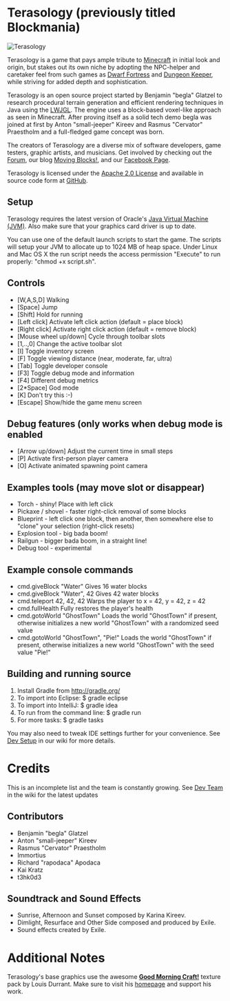 Terasology (previously titled Blockmania)
=========================================

![Terasology](http://blog.movingblocks.net/wp-content/uploads/screen3small.jpg "Terasology")

Terasology is a game that pays ample tribute to [Minecraft](http://www.minecraft.net) in initial look and origin, but stakes out its own niche by adopting the NPC-helper and caretaker feel from such games as [Dwarf Fortress](http://www.bay12games.com/dwarves) and [Dungeon Keeper](http://en.wikipedia.org/wiki/Dungeon_Keeper), while striving for added depth and sophistication.

Terasology is an open source project started by Benjamin "begla" Glatzel to research procedural terrain generation and efficient rendering techniques in Java using the [LWJGL](http://lwjgl.org). The engine uses a block-based voxel-like approach as seen in Minecraft. After proving itself as a solid tech demo begla was joined at first by Anton "small-jeeper" Kireev and Rasmus "Cervator" Praestholm and a full-fledged game concept was born.

The creators of Terasology are a diverse mix of software developers, game testers, graphic artists, and musicians. Get involved by checking out the [Forum](http://board.movingblocks.net/index.php), our blog [Moving Blocks!](http://blog.movingblocks.net), and our [Facebook Page](http://www.facebook.com/pages/Blockmania/248329655219905).

Terasology is licensed under the [Apache 2.0 License](http://www.apache.org/licenses/LICENSE-2.0.html) and available in source code form at [GitHub](https://github.com/MovingBlocks/Terasology).

Setup
-----

Terasology requires the latest version of Oracle's [Java Virtual Machine (JVM)](http://www.java.com/de/download/). Also make sure that your graphics card driver is up to date.

You can use one of the default launch scripts to start the game. The scripts will setup your JVM to allocate up to 1024 MB of heap space. Under Linux and Mac OS X the run script needs the access permission "Execute" to run properly: "chmod +x script.sh".

Controls
--------

* [W,A,S,D]               Walking
* [Space]                 Jump
* [Shift]                 Hold for running
* [Left click]            Activate left click action (default = place block)
* [Right click]           Activate right click action (default = remove block)
* [Mouse wheel up/down]   Cycle through toolbar slots
* [1,..,0]                Change the active toolbar slot
* [I]                     Toggle inventory screen
* [F]                     Toggle viewing distance (near, moderate, far, ultra)
* [Tab]                   Toggle developer console
* [F3]                    Toggle debug mode and information
* [F4]                    Different debug metrics
* [2*Space]               God mode
* [K]                     Don't try this :-)
* [Escape]                Show/hide the game menu screen

Debug features (only works when debug mode is enabled
------------------------

* [Arrow up/down]         Adjust the current time in small steps
* [P]                     Activate first-person player camera
* [O]                     Activate animated spawning point camera

Examples tools (may move slot or disappear)
------------------------

* Torch - shiny! Place with left click
* Pickaxe / shovel - faster right-click removal of some blocks
* Blueprint - left click one block, then another, then somewhere else to "clone" your selection (right-click resets)
* Explosion tool - big bada boom!
* Railgun - bigger bada boom, in a straight line!
* Debug tool - experimental

Example console commands
------------------------

* cmd.giveBlock "Water"                 Gives 16 water blocks
* cmd.giveBlock "Water", 42             Gives 42 water blocks
* cmd.teleport 42, 42, 42               Warps the player to x = 42, y = 42, z = 42
* cmd.fullHealth                        Fully restores the player's health
* cmd.gotoWorld "GhostTown"             Loads the world "GhostTown" if present, otherwise initializes a new world "GhostTown" with a randomized seed value
* cmd.gotoWorld "GhostTown", "Pie!"     Loads the world "GhostTown" if present, otherwise initializes a new world "GhostTown" with the seed value "Pie!"

Building and running source
------------------------

1.  Install Gradle from http://gradle.org/
2.  To import into Eclipse: $ gradle eclipse
3.  To import into IntelliJ: $ gradle idea
4.  To run from the command line: $ gradle run
5.  For more tasks: $ gradle tasks

You may also need to tweak IDE settings further for your convenience. See [Dev Setup](http://wiki.movingblocks.net/bin/view/Main/DevSetup) in our wiki for more details.

Credits
=======

This is an incomplete list and the team is constantly growing. See [Dev Team](http://wiki.movingblocks.net/bin/view/Main/DevTeam) in the wiki for the latest updates

Contributors
---------

* Benjamin "begla" Glatzel
* Anton "small-jeeper" Kireev
* Rasmus "Cervator" Praestholm
* Immortius
* Richard "rapodaca" Apodaca
* Kai Kratz
* t3hk0d3

Soundtrack and Sound Effects
----------

* Sunrise, Afternoon and Sunset composed by Karina Kireev.
* Dimlight, Resurface and Other Side composed and produced by Exile.
* Sound effects created by Exile.

Additional Notes
================

Terasology's base graphics use the awesome <strong><a href="http://www.carrotcakestudios.co.uk/gmcraft/">Good Morning Craft!</a></strong> texture pack by Louis Durrant. Make sure to visit his <a href="http://www.carrotcakestudios.co.uk/">homepage</a> and support his work.
